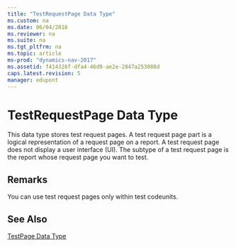 ```yaml
---
title: "TestRequestPage Data Type"
ms.custom: na
ms.date: 06/04/2016
ms.reviewer: na
ms.suite: na
ms.tgt_pltfrm: na
ms.topic: article
ms-prod: "dynamics-nav-2017"
ms.assetid: f414326f-dfa4-46d9-ae2e-2847a253088d
caps.latest.revision: 5
manager: edupont
---
```

# TestRequestPage Data Type
This data type stores test request pages. A test request page part is a logical representation of a request page on a report. A test request page does not display a user interface \(UI\). The subtype of a test request page is the report whose request page you want to test.  
  
## Remarks  
 You can use test request pages only within test codeunits.  
  
## See Also  
 [TestPage Data Type](TestPage-Data-Type.md)